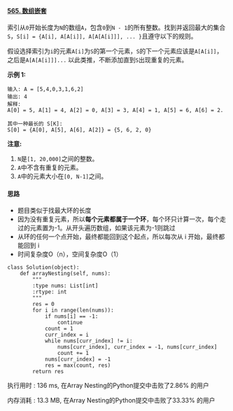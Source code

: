 #### [565. 数组嵌套](https://leetcode-cn.com/problems/array-nesting/)

索引从`0`开始长度为`N`的数组`A`，包含`0`到`N - 1`的所有整数。找到并返回最大的集合`S`，`S[i] = {A[i], A[A[i]], A[A[A[i]]], ... }`且遵守以下的规则。

假设选择索引为`i`的元素`A[i]`为`S`的第一个元素，`S`的下一个元素应该是`A[A[i]]`，之后是`A[A[A[i]]]...` 以此类推，不断添加直到`S`出现重复的元素。

**示例 1:**

```
输入: A = [5,4,0,3,1,6,2]
输出: 4
解释: 
A[0] = 5, A[1] = 4, A[2] = 0, A[3] = 3, A[4] = 1, A[5] = 6, A[6] = 2.

其中一种最长的 S[K]:
S[0] = {A[0], A[5], A[6], A[2]} = {5, 6, 2, 0}
```

**注意:**

1. `N`是`[1, 20,000]`之间的整数。
2. `A`中不含有重复的元素。
3. `A`中的元素大小在`[0, N-1]`之间。



#### 思路

- 题目类似于找最大环的长度
- 因为没有重复元素，所以**每个元素都属于一个环**，每个环只计算一次，每个走过的元素置为-1。从开头遍历数组，如果该元素为-1则跳过
- 从环的任何一个点开始，最终都能回到这个起点，所以每次从 i 开始，最终都能回到 i
- 时间复杂度O（n），空间复杂度O（1）

```
class Solution(object):
    def arrayNesting(self, nums):
        """
        :type nums: List[int]
        :rtype: int
        """
        res = 0
        for i in range(len(nums)):
            if nums[i] == -1:
                continue
            count = 1
            curr_index = i
            while nums[curr_index] != i:
                nums[curr_index], curr_index = -1, nums[curr_index]
                count += 1
            nums[curr_index] = -1
            res = max(count, res)
        return res
```

执行用时 : 136 ms, 在Array Nesting的Python提交中击败了2.86% 的用户

内存消耗 : 13.3 MB, 在Array Nesting的Python提交中击败了33.33% 的用户